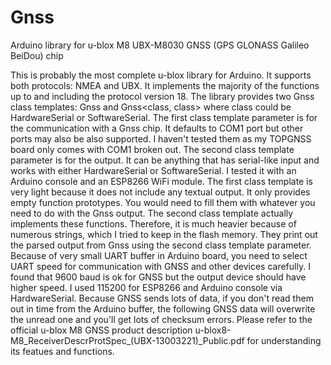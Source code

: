 # Gnss
Arduino library for u-blox M8 UBX-M8030 GNSS (GPS GLONASS Galileo BeiDou) chip 

This is probably the most complete u-blox library for Arduino. It supports both protocols: NMEA and UBX. It implements the majority of the functions up to and including the protocol version 18.
The library provides two Gnss class templates: Gnss<class> and Gnss<class, class> where class could be HardwareSerial or SoftwareSerial. The first class template parameter is for the communication with a Gnss chip. It defaults to COM1 port but other ports may also be also supported. I haven't tested them as my TOPGNSS board only comes with COM1 broken out. The second class template parameter is for the output. It can be anything that has serial-like input and works with either HardwareSerial or SoftwareSerial. I tested it with an Arduino console and an ESP8266 WiFi module.
The first class template is very light because it does not include any textual output. It only provides empty function prototypes. You would need to fill them with whatever you need to do with the Gnss output. 
The second class template actually implements these functions. Therefore, it is much heavier because of numerous strings, which I tried to keep in the flash memory. They print out the parsed output from Gnss using the second class template parameter. 
Because of very small UART buffer in Arduino board, you need to select UART speed for communication with GNSS and other devices carefully. I found that 9600 baud is ok for GNSS but the output device should have higher speed. I used 115200 for ESP8266 and Arduino console via HardwareSerial. Because GNSS sends lots of data, if you don't read them out in time from the Arduino buffer, the following GNSS data will overwrite the unread one and you'll get lots of checksum errors.
Please refer to the official u-blox M8 GNSS product description u-blox8-M8_ReceiverDescrProtSpec_(UBX-13003221)_Public.pdf for understanding its featues and functions.
